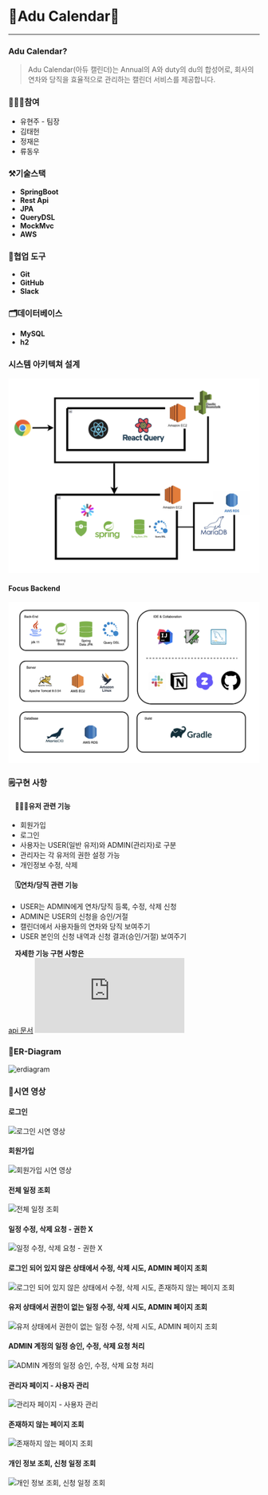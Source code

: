 ﻿# 🌟Adu Calendar🌟
-------
### Adu Calendar?
>Adu Calendar(아듀 캘린더)는 Annual의 A와 duty의 du의 합성어로, 회사의 연차와 당직을 효율적으로 관리하는 캘린더 서비스를 제공합니다.

### 👩🏻‍💻참여
- 유현주 - 팀장
- 김태헌
- 정재은
- 류동우

### ⚒️기술스택
- **SpringBoot**
- **Rest Api**
- **JPA**
- **QueryDSL**
- **MockMvc**
- **AWS**

### 🔧협업 도구
- **Git**
- **GitHub**
- **Slack**

### 🗂️데이터베이스
- **MySQL**
- **h2**

### 시스템 아키텍쳐 설계
![System Architecture](./files/system_architecture.png)
#### Focus Backend
![BackSystemEnv](./files/back_system_env.png)

### 🗒️구현 사항
#### ㅤ🙋🏻‍♀️**유저 관련 기능**
- 회원가입
- 로그인
- 사용자는 USER(일반 유저)와 ADMIN(관리자)로 구분
- 관리자는 각 유저의 권한 설정 가능
- 개인정보 수정, 삭제
#### ㅤ🗓️️**연차/당직 관련 기능**
- USER는 ADMIN에게 연차/당직 등록, 수정, 삭제 신청
- ADMIN은 USER의 신청을 승인/거절
- 캘린더에서 사용자들의 연차와 당직 보여주기
- USER 본인의 신청 내역과 신청 결과(승인/거절) 보여주기

**ㅤ자세한 기능 구현 사항은**<br>
<a href="files/REST%20API.pdf" target="_blank">api 문서</a>
![REST API 명세서](https://github.com/fastcampusmini03/Adu-Calendar-BE/files/11516244/REST.API.pdf)

### 🔗ER-Diagram
<img width="691" alt="erdiagram" src="https://github.com/fastcampusmini03/calendarBE/assets/92681117/ab8142b5-37df-4a56-8a84-e9efe38bcdf3">

### 🎥시연 영상
#### 로그인
![로그인 시연 영상](https://github.com/fastcampusmini03/Adu-Calendar-BE/assets/87412682/24b37255-c89f-4df6-b1b8-2fe79ca64045)
#### 회원가입
![회원가입 시연 영상](https://github.com/fastcampusmini03/Adu-Calendar-BE/assets/87412682/d11e0e87-5070-4f2e-9602-0d4fb02a7ef8)
#### 전체 일정 조회
![전체 일정 조회](https://github.com/fastcampusmini03/Adu-Calendar-BE/assets/87412682/62bf1427-315a-4a12-9fa4-f2d940478b53)
#### 일정 수정, 삭제 요청 - 권한 X
![일정 수정, 삭제 요청 - 권한 X](https://github.com/fastcampusmini03/Adu-Calendar-BE/assets/87412682/e79d81fd-39e2-4e5f-96df-f78afe8019ce)
#### 로그인 되어 있지 않은 상태에서 수정, 삭제 시도, ADMIN 페이지 조회
![로그인 되어 있지 않은 상태에서 수정, 삭제 시도, 존재하지 않는 페이지 조회](https://github.com/fastcampusmini03/Adu-Calendar-BE/assets/87412682/6577e925-c5de-4dca-a54c-55a7faadf3be)
#### 유저 상태에서 권한이 없는 일정 수정, 삭제 시도, ADMIN 페이지 조회
![유저 상태에서 권한이 없는 일정 수정, 삭제 시도, ADMIN 페이지 조회](https://github.com/fastcampusmini03/Adu-Calendar-BE/assets/87412682/35103778-2efe-4f27-a778-4560be6d90dc)
#### ADMIN 계정의 일정 승인, 수정, 삭제 요청 처리
![ADMIN 계정의 일정 승인, 수정, 삭제 요청 처리](https://github.com/fastcampusmini03/Adu-Calendar-BE/assets/87412682/967ed690-b2e8-4436-aeb6-7c4c0ba6c0c6)
#### 관리자 페이지 - 사용자 관리
![관리자 페이지 - 사용자 관리](https://github.com/fastcampusmini03/Adu-Calendar-BE/assets/87412682/7682ce5d-5212-4e9b-b61b-53e90b56f0f4)
#### 존재하지 않는 페이지 조회
![존재하지 않는 페이지 조회](https://github.com/fastcampusmini03/Adu-Calendar-BE/assets/87412682/813d15a2-6081-4057-8406-f3518cbaa433)
#### 개인 정보 조회, 신청 일정 조회
![개인 정보 조회, 신청 일정 조회](https://github.com/fastcampusmini03/Adu-Calendar-BE/assets/87412682/9507f162-f51d-4865-ad87-89f4a29b1afb)

